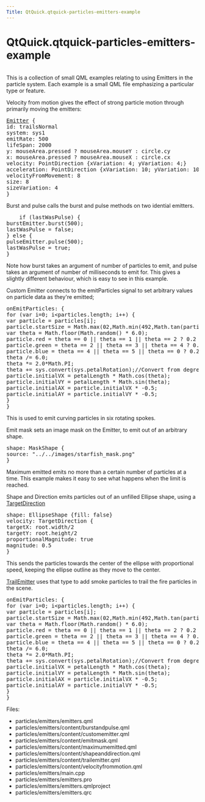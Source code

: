 ```yaml
---
Title: QtQuick.qtquick-particles-emitters-example
---
```


# QtQuick.qtquick-particles-emitters-example

<span class="subtitle"></span>
<!-- $$$particles/emitters-description -->
<p class="centerAlign"><img src="https://developer.ubuntu.com/static/devportal_uploaded/61cc8445-f3d8-40d1-8a45-19ebd3743012-../qtquick-particles-emitters-example/images/qml-emitters-example.png" alt="" /></p><p>This is a collection of small QML examples relating to using Emitters in the particle system. Each example is a small QML file emphasizing a particular type or feature.</p>
<p>Velocity from motion gives the effect of strong particle motion through primarily moving the emitters:</p>
<pre class="qml"><span class="type"><a href="QtQuick.Particles.Emitter.md">Emitter</a></span> {
<span class="name">id</span>: <span class="name">trailsNormal</span>
<span class="name">system</span>: <span class="name">sys1</span>
<span class="name">emitRate</span>: <span class="number">500</span>
<span class="name">lifeSpan</span>: <span class="number">2000</span>
<span class="name">y</span>: <span class="name">mouseArea</span>.<span class="name">pressed</span> ? <span class="name">mouseArea</span>.<span class="name">mouseY</span> : <span class="name">circle</span>.<span class="name">cy</span>
<span class="name">x</span>: <span class="name">mouseArea</span>.<span class="name">pressed</span> ? <span class="name">mouseArea</span>.<span class="name">mouseX</span> : <span class="name">circle</span>.<span class="name">cx</span>
<span class="name">velocity</span>: <span class="name">PointDirection</span> {<span class="name">xVariation</span>: <span class="number">4</span>; <span class="name">yVariation</span>: <span class="number">4</span>;}
<span class="name">acceleration</span>: <span class="name">PointDirection</span> {<span class="name">xVariation</span>: <span class="number">10</span>; <span class="name">yVariation</span>: <span class="number">10</span>;}
<span class="name">velocityFromMovement</span>: <span class="number">8</span>
<span class="name">size</span>: <span class="number">8</span>
<span class="name">sizeVariation</span>: <span class="number">4</span>
}</pre>
<p>Burst and pulse calls the burst and pulse methods on two idential emitters.</p>
<pre class="qml">    <span class="keyword">if</span> (<span class="name">lastWasPulse</span>) {
<span class="name">burstEmitter</span>.<span class="name">burst</span>(<span class="number">500</span>);
<span class="name">lastWasPulse</span> <span class="operator">=</span> <span class="number">false</span>;
} <span class="keyword">else</span> {
<span class="name">pulseEmitter</span>.<span class="name">pulse</span>(<span class="number">500</span>);
<span class="name">lastWasPulse</span> <span class="operator">=</span> <span class="number">true</span>;
}</pre>
<p>Note how burst takes an argument of number of particles to emit, and pulse takes an argument of number of milliseconds to emit for. This gives a slightly different behaviour, which is easy to see in this example.</p>
<p>Custom Emitter connects to the emitParticles signal to set arbitrary values on particle data as they're emitted;</p>
<pre class="qml"><span class="name">onEmitParticles</span>: {
<span class="keyword">for</span> (<span class="keyword">var</span> <span class="name">i</span>=<span class="number">0</span>; <span class="name">i</span><span class="operator">&lt;</span><span class="name">particles</span>.<span class="name">length</span>; i++) {
var <span class="name">particle</span> = <span class="name">particles</span>[<span class="name">i</span>];
<span class="name">particle</span>.<span class="name">startSize</span> <span class="operator">=</span> <span class="name">Math</span>.<span class="name">max</span>(<span class="number">02</span>,<span class="name">Math</span>.<span class="name">min</span>(<span class="number">492</span>,<span class="name">Math</span>.<span class="name">tan</span>(<span class="name">particle</span>.<span class="name">t</span><span class="operator">/</span><span class="number">2</span>)<span class="operator">*</span><span class="number">24</span>));
var <span class="name">theta</span> = <span class="name">Math</span>.<span class="name">floor</span>(<span class="name">Math</span>.<span class="name">random</span>() <span class="operator">*</span> <span class="number">6.0</span>);
<span class="name">particle</span>.<span class="name">red</span> <span class="operator">=</span> <span class="name">theta</span> <span class="operator">==</span> <span class="number">0</span> <span class="operator">||</span> <span class="name">theta</span> <span class="operator">==</span> <span class="number">1</span> <span class="operator">||</span> <span class="name">theta</span> <span class="operator">==</span> <span class="number">2</span> ? <span class="number">0.2</span> : <span class="number">1</span>;
<span class="name">particle</span>.<span class="name">green</span> <span class="operator">=</span> <span class="name">theta</span> <span class="operator">==</span> <span class="number">2</span> <span class="operator">||</span> <span class="name">theta</span> <span class="operator">==</span> <span class="number">3</span> <span class="operator">||</span> <span class="name">theta</span> <span class="operator">==</span> <span class="number">4</span> ? <span class="number">0.2</span> : <span class="number">1</span>;
<span class="name">particle</span>.<span class="name">blue</span> <span class="operator">=</span> <span class="name">theta</span> <span class="operator">==</span> <span class="number">4</span> <span class="operator">||</span> <span class="name">theta</span> <span class="operator">==</span> <span class="number">5</span> <span class="operator">||</span> <span class="name">theta</span> <span class="operator">==</span> <span class="number">0</span> ? <span class="number">0.2</span> : <span class="number">1</span>;
<span class="name">theta</span> <span class="operator">/=</span> <span class="number">6.0</span>;
<span class="name">theta</span> <span class="operator">*=</span> <span class="number">2.0</span><span class="operator">*</span><span class="name">Math</span>.<span class="name">PI</span>;
<span class="name">theta</span> <span class="operator">+=</span> <span class="name">sys</span>.<span class="name">convert</span>(<span class="name">sys</span>.<span class="name">petalRotation</span>);<span class="comment">//Convert from degrees to radians</span>
<span class="name">particle</span>.<span class="name">initialVX</span> <span class="operator">=</span> <span class="name">petalLength</span> <span class="operator">*</span> <span class="name">Math</span>.<span class="name">cos</span>(<span class="name">theta</span>);
<span class="name">particle</span>.<span class="name">initialVY</span> <span class="operator">=</span> <span class="name">petalLength</span> <span class="operator">*</span> <span class="name">Math</span>.<span class="name">sin</span>(<span class="name">theta</span>);
<span class="name">particle</span>.<span class="name">initialAX</span> <span class="operator">=</span> <span class="name">particle</span>.<span class="name">initialVX</span> <span class="operator">*</span> -<span class="number">0.5</span>;
<span class="name">particle</span>.<span class="name">initialAY</span> <span class="operator">=</span> <span class="name">particle</span>.<span class="name">initialVY</span> <span class="operator">*</span> -<span class="number">0.5</span>;
}
}</pre>
<p>This is used to emit curving particles in six rotating spokes.</p>
<p>Emit mask sets an image mask on the Emitter, to emit out of an arbitrary shape.</p>
<pre class="qml"><span class="name">shape</span>: <span class="name">MaskShape</span> {
<span class="name">source</span>: <span class="string">&quot;../../images/starfish_mask.png&quot;</span>
}</pre>
<p>Maximum emitted emits no more than a certain number of particles at a time. This example makes it easy to see what happens when the limit is reached.</p>
<p>Shape and Direction emits particles out of an unfilled Ellipse shape, using a <a href="QtQuick.Particles.TargetDirection.md">TargetDirection</a></p>
<pre class="qml"><span class="name">shape</span>: <span class="name">EllipseShape</span> {<span class="name">fill</span>: <span class="number">false</span>}
<span class="name">velocity</span>: <span class="name">TargetDirection</span> {
<span class="name">targetX</span>: <span class="name">root</span>.<span class="name">width</span><span class="operator">/</span><span class="number">2</span>
<span class="name">targetY</span>: <span class="name">root</span>.<span class="name">height</span><span class="operator">/</span><span class="number">2</span>
<span class="name">proportionalMagnitude</span>: <span class="number">true</span>
<span class="name">magnitude</span>: <span class="number">0.5</span>
}</pre>
<p>This sends the particles towards the center of the ellipse with proportional speed, keeping the ellipse outline as they move to the center.</p>
<p><a href="QtQuick.Particles.TrailEmitter.md">TrailEmitter</a> uses that type to add smoke particles to trail the fire particles in the scene.</p>
<pre class="qml"><span class="name">onEmitParticles</span>: {
<span class="keyword">for</span> (<span class="keyword">var</span> <span class="name">i</span>=<span class="number">0</span>; <span class="name">i</span><span class="operator">&lt;</span><span class="name">particles</span>.<span class="name">length</span>; i++) {
var <span class="name">particle</span> = <span class="name">particles</span>[<span class="name">i</span>];
<span class="name">particle</span>.<span class="name">startSize</span> <span class="operator">=</span> <span class="name">Math</span>.<span class="name">max</span>(<span class="number">02</span>,<span class="name">Math</span>.<span class="name">min</span>(<span class="number">492</span>,<span class="name">Math</span>.<span class="name">tan</span>(<span class="name">particle</span>.<span class="name">t</span><span class="operator">/</span><span class="number">2</span>)<span class="operator">*</span><span class="number">24</span>));
var <span class="name">theta</span> = <span class="name">Math</span>.<span class="name">floor</span>(<span class="name">Math</span>.<span class="name">random</span>() <span class="operator">*</span> <span class="number">6.0</span>);
<span class="name">particle</span>.<span class="name">red</span> <span class="operator">=</span> <span class="name">theta</span> <span class="operator">==</span> <span class="number">0</span> <span class="operator">||</span> <span class="name">theta</span> <span class="operator">==</span> <span class="number">1</span> <span class="operator">||</span> <span class="name">theta</span> <span class="operator">==</span> <span class="number">2</span> ? <span class="number">0.2</span> : <span class="number">1</span>;
<span class="name">particle</span>.<span class="name">green</span> <span class="operator">=</span> <span class="name">theta</span> <span class="operator">==</span> <span class="number">2</span> <span class="operator">||</span> <span class="name">theta</span> <span class="operator">==</span> <span class="number">3</span> <span class="operator">||</span> <span class="name">theta</span> <span class="operator">==</span> <span class="number">4</span> ? <span class="number">0.2</span> : <span class="number">1</span>;
<span class="name">particle</span>.<span class="name">blue</span> <span class="operator">=</span> <span class="name">theta</span> <span class="operator">==</span> <span class="number">4</span> <span class="operator">||</span> <span class="name">theta</span> <span class="operator">==</span> <span class="number">5</span> <span class="operator">||</span> <span class="name">theta</span> <span class="operator">==</span> <span class="number">0</span> ? <span class="number">0.2</span> : <span class="number">1</span>;
<span class="name">theta</span> <span class="operator">/=</span> <span class="number">6.0</span>;
<span class="name">theta</span> <span class="operator">*=</span> <span class="number">2.0</span><span class="operator">*</span><span class="name">Math</span>.<span class="name">PI</span>;
<span class="name">theta</span> <span class="operator">+=</span> <span class="name">sys</span>.<span class="name">convert</span>(<span class="name">sys</span>.<span class="name">petalRotation</span>);<span class="comment">//Convert from degrees to radians</span>
<span class="name">particle</span>.<span class="name">initialVX</span> <span class="operator">=</span> <span class="name">petalLength</span> <span class="operator">*</span> <span class="name">Math</span>.<span class="name">cos</span>(<span class="name">theta</span>);
<span class="name">particle</span>.<span class="name">initialVY</span> <span class="operator">=</span> <span class="name">petalLength</span> <span class="operator">*</span> <span class="name">Math</span>.<span class="name">sin</span>(<span class="name">theta</span>);
<span class="name">particle</span>.<span class="name">initialAX</span> <span class="operator">=</span> <span class="name">particle</span>.<span class="name">initialVX</span> <span class="operator">*</span> -<span class="number">0.5</span>;
<span class="name">particle</span>.<span class="name">initialAY</span> <span class="operator">=</span> <span class="name">particle</span>.<span class="name">initialVY</span> <span class="operator">*</span> -<span class="number">0.5</span>;
}
}</pre>
<p>Files:</p>
<ul>
<li>particles/emitters/emitters.qml</li>
<li>particles/emitters/content/burstandpulse.qml</li>
<li>particles/emitters/content/customemitter.qml</li>
<li>particles/emitters/content/emitmask.qml</li>
<li>particles/emitters/content/maximumemitted.qml</li>
<li>particles/emitters/content/shapeanddirection.qml</li>
<li>particles/emitters/content/trailemitter.qml</li>
<li>particles/emitters/content/velocityfrommotion.qml</li>
<li>particles/emitters/main.cpp</li>
<li>particles/emitters/emitters.pro</li>
<li>particles/emitters/emitters.qmlproject</li>
<li>particles/emitters/emitters.qrc</li>
</ul>
<!-- @@@particles/emitters -->
